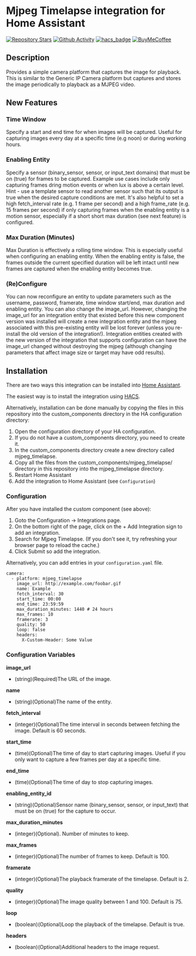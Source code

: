 # Mjpeg Timelapse integration for Home Assistant

[![Repository Stars](https://img.shields.io/github/stars/evilmarty/mjpeg-timelapse)](https://github.com/evilmarty/mjpeg-timelapse)
[![Github Activity](https://img.shields.io/github/commit-activity/m/evilmarty/mjpeg-timelapse)](https://github.com/evilmarty/mjpeg-timelapse/commits/main)
[![hacs_badge](https://img.shields.io/badge/HACS-Custom-41BDF5.svg)](https://github.com/hacs/integration)
[![BuyMeCoffee](https://badgen.net/badge/icon/buymeacoffee?icon=buymeacoffee&label&color=yellow)](https://www.buymeacoffee.com/evilmarty)

## Description

Provides a simple camera platform that captures the image for playback. This is similar to the Generic IP Camera platform but captures and stores the image periodically to playback as a MJPEG video.

## New Features

### Time Window
Specify a start and end time for when images will be captured.  Useful for capturing images every day at a specific time (e.g noon) or during working hours.
### Enabling Entity
Specify a sensor (binary_sensor, sensor, or input_text domains) that must be on (true) for frames to be captured. Example use cases include only capturing frames dring motion events or when lux is above a certain level. Hint - use a template sensor to read another sensor such that its output is true when the desired capture conditions are met. It's also helpful to set a high fetch_interval rate (e.g. 1 frame per second) and a high frame_rate (e.g. 15 frames per second) if only capturing frames when the enabling entity is a motion sensor, especially if a short short max duration (see next feature) is configured.
### Max Duration (Minutes)
Max Duration is effectively a rolling time window. This is especially useful when configuring an enabling entity. When the enabling entity is false, the frames outside the current specified duration will be left intact until new frames are captured when the enabling entity becomes true.
### (Re)Configure
You can now reconfigure an entity to update parameters such as the username, password, framerate, time window start/end, max duration and enabling entity. You can also change the image_url. However, changing the image_url for an integration entity that existed before this new component version was installed will create a new integration entity and the mjpeg associated with this pre-existing entity will be lost forever (unless you re-install the old version of the integration!). Integration entities created with the new version of the integration that supports configuration can have the image_url changed without destroying the mjpeg (although changing parameters that affect image size or target may have odd results).

## Installation

There are two ways this integration can be installed into [Home Assistant](https://www.home-assistant.io).

The easiest way is to install the integration using [HACS](https://hacs.xyz).

Alternatively, installation can be done manually by copying the files in this repository into the custom_components directory in the HA configuration directory:
1. Open the configuration directory of your HA configuration.
2. If you do not have a custom_components directory, you need to create it.
3. In the custom_components directory create a new directory called mjpeg_timelapse.
4. Copy all the files from the custom_components/mjpeg_timelapse/ directory in this repository into the mjpeg_timelapse directory.
5. Restart Home Assistant
6. Add the integration to Home Assistant (see `Configuration`)

### Configuration

After you have installed the custom component (see above):

1. Goto the Configuration -> Integrations page.
2. On the bottom right of the page, click on the + Add Integration sign to add an integration.
3. Search for Mjpeg Timelapse. (If you don't see it, try refreshing your browser page to reload the cache.)
4. Click Submit so add the integration.

Alternatively, you can add entries in your `configuration.yaml` file.

```
camera:
  - platform: mjpeg_timelapse
    image_url: http://example.com/foobar.gif
    name: Example
    fetch_interval: 30
    start_time: 00:00
    end_time: 23:59:59
    max_duration_minutes: 1440 # 24 hours
    max_frames: 10
    framerate: 3
    quality: 50
    loop: false
    headers:
      X-Custom-Header: Some Value
```

### Configuration Variables

**image_url**
- (string)(Required)The URL of the image.

**name**
- (string)(Optional)The name of the entity.

**fetch_interval**
- (integer)(Optional)The time interval in seconds between fetching the image. Default is 60 seconds.

**start_time**
- (time)(Optional)The time of day to start capturing images.  Useful if you only want to capture a few frames per day at a specific time.

**end_time**
- (time)(Optional)The time of day to stop capturing images.

**enabling_entity_id**
- (string)(Optional)Sensor name (binary_sensor, sensor, or input_text) that must be on (true) for the capture to occur.

**max_duration_minutes**
- (integer)(Optional). Number of minutes to keep.
 
**max_frames**
- (integer)(Optional)The number of frames to keep. Default is 100.

**framerate**
- (integer)(Optional)The playback framerate of the timelapse. Default is 2.

**quality**
- (integer)(Optional)The image quality between 1 and 100. Default is 75.

**loop**
- (boolean)(Optional)Loop the playback of the timelapse. Default is true.

**headers**
- (boolean)(Optional)Additional headers to the image request.
